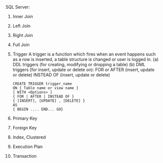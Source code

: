SQL Server:

1. Inner Join
2. Left Join
3. Right Join
4. Full Join
5. Trigger
   A trigger is a function which fires when an event happens such as a row is inserted, a table structure is changed or user is logged in.
   (a) DDL triggers (for creating, modifying or dropping a table) 
   (b) DML triggers (for insert, update or delete on): 
       FOR or AFTER (insert, update or delete)
       INSTEAD OF (insert, update or delete)

       CREATE TRIGGER trigger_name   
       ON { Table name or view name }   
       [ WITH <Options> ]  
       { FOR | AFTER | INSTEAD OF }   
       { [INSERT], [UPDATE] , [DELETE] }
       AS
       { BEGIN .... END... GO}

6. Primary Key
7. Foreign Key
8. Index, Clustered
9. Execution Plan
10. Transaction

